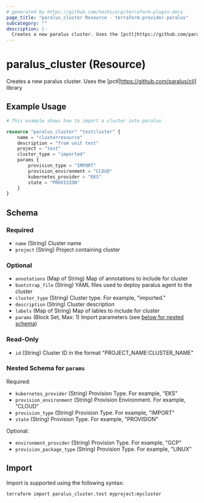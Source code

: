 ```yaml
---
# generated by https://github.com/hashicorp/terraform-plugin-docs
page_title: "paralus_cluster Resource - terraform-provider-paralus"
subcategory: ""
description: |-
  Creates a new paralus cluster. Uses the [pctl|https://github.com/paralus/cli] library
---
```


# paralus_cluster (Resource)

Creates a new paralus cluster. Uses the [pctl|https://github.com/paralus/cli] library

## Example Usage

```terraform
# This example shows how to import a cluster into paralus

resource "paralus_cluster" "testcluster" {
    name = "clusterresource"
    description = "from unit test"
    project = "test"
    cluster_type = "imported"
    params {
        provision_type = "IMPORT"
        provision_environment = "CLOUD"
        kubernetes_provider = "EKS"
        state = "PROVISION"
    }
}
```

<!-- schema generated by tfplugindocs -->
## Schema

### Required

- `name` (String) Cluster name
- `project` (String) Project containing cluster

### Optional

- `annotations` (Map of String) Map of annotations to include for cluster
- `bootstrap_file` (String) YAML files used to deploy paralus agent to the cluster
- `cluster_type` (String) Cluster type. For example, "imported."
- `description` (String) Cluster description
- `labels` (Map of String) Map of lables to include for cluster
- `params` (Block Set, Max: 1) Import parameters (see [below for nested schema](#nestedblock--params))

### Read-Only

- `id` (String) Cluster ID in the format "PROJECT_NAME:CLUSTER_NAME"

<a id="nestedblock--params"></a>
### Nested Schema for `params`

Required:

- `kubernetes_provider` (String) Provision Type. For example, "EKS"
- `provision_environment` (String) Provision Environment. For example, "CLOUD"
- `provision_type` (String) Provision Type. For example, "IMPORT"
- `state` (String) Provision Type. For example, "PROVISION"

Optional:

- `environment_provider` (String) Provision Type. For example, "GCP"
- `provision_package_type` (String) Provision Type. For example, "LINUX"

## Import

Import is supported using the following syntax:

```shell
terraform import paralus_cluster.test myproject:mycluster
```

